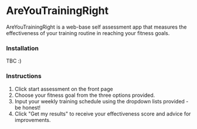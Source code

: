 # AreYouTrainingRight
AreYouTrainingRight is a web-base self assessment app that measures the effectiveness of your training routine in reaching your fitness goals. 
### Installation
TBC :)
### Instructions
1. Click start assessment on the front page
2. Choose your fitness goal from the three options provided.
3. Input your weekly training schedule using the dropdown lists provided - be honest!
3. Click "Get my results" to receive your effectiveness score and advice for improvements. 
